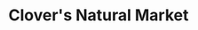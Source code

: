 ---
title: "Clover's Natural Market"
url: /columbia/clovers-natural-market-chapel-plaza-court/
shop: health food
---